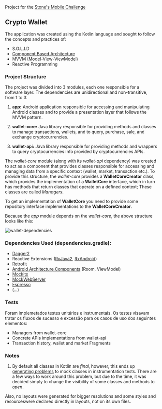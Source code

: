 Project for the [Stone's Mobile Challenge](https://github.com/stone-payments/desafio-mobile/blob/master/wallet/README.md)

## Crypto Wallet 

The application was created using the Kotlin language and sought to follow the concepts and practices of:

- S.O.L.I.D
- [Component Based Architecture](https://www.tutorialspoint.com/software_architecture_design/component_based_architecture.htm)
- MVVM (Model-View-ViewModel)
- Reactive Programming
 
 ### Project Structure
 
The project was divided into 3 modules, each one responsible for a software layer. The dependencies 
are unidirectional and non-transitive, from 1 to 3:
 
1. **app:** Android application responsible for accessing and manipulating Android classes and to provide a presentation layer 
that follows the MVVM pattern.

2. **wallet-core:** Java library responsible for providing methods and classes to manage transactions, wallets, and to query, purchase, sale, and exchange cryptocurrencies.

3. **wallet-api:** Java library responsible for providing methods and wrappers to query cryptocurrencies info provided by cryptocurrencies APIs.

The *wallet-core* module (along with its *wallet-api* dependency) was created to act as a component that
provides classes responsible for accessing and managing data from a specific context (wallet, market, transaction etc.). To provide this structure, 
the *wallet-core* provides a **WalletCoreCreator** class, which provides the implementation of a **WalletCore** interface, 
which in turn has methods that return classes that operate on a defined context; These classes are called _Managers_.

To get an implementation of **WalletCore** you need to provide some repository interface implementations to the **WalletCoreCreator**.

Because the *app* module depends on the *wallet-core*, the above structure looks like this:

![wallet-dependencies](https://user-images.githubusercontent.com/4440882/40459969-c1545404-5eda-11e8-92d2-50e87419e579.png)
 
 ### Dependencies Used (dependencies.gradle):
 
- [Dagger2](https://google.github.io/dagger/)
- Reactive Extensions ([RxJava2](https://github.com/ReactiveX/RxJava), [RxAndroid](https://github.com/ReactiveX/RxAndroid))
- [Retrofit](http://square.github.io/retrofit/)
- [Android Architecture Components](https://developer.android.com/topic/libraries/architecture/) (Room, ViewModel)
- [Mockito](http://site.mockito.org/)
- [MockWebServer](https://github.com/square/okhttp/tree/master/mockwebserver)
- [Espresso](https://developer.android.com/training/testing/espresso/)
- (...)

### Tests

Foram implemetados testes unitários e instrumentais. Os testes visavam tratar os fluxos de sucesso e excessão para 
os casos de uso dos seguintes elementos:

- Managers from wallet-core
- Concrete APIs implementations from wallet-api
- Transaction history, wallet and market Fragments

### Notes

1. By default all classes in Kotlin are *final*, however, this ends up [generating problems](https://github.com/mockito/mockito/issues/1082) to mock classes
in instrumentation tests. There are a few ways to work around this problem, but due to the time, it was decided
simply to change the visibility of some classes and methods to *open*.

Also, no layouts were generated for bigger resolutions and some styles and resourceswere declared directly in layouts, not on its own files.
